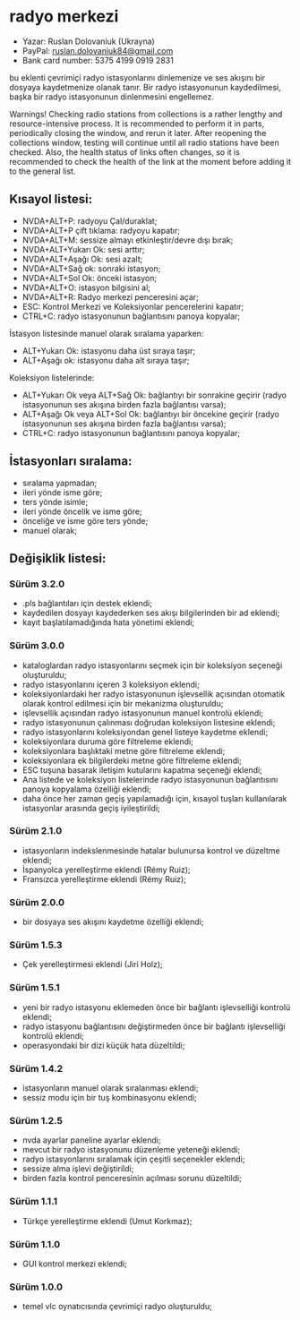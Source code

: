 # radyo merkezi

* Yazar: Ruslan Dolovaniuk (Ukrayna)
* PayPal: ruslan.dolovaniuk84@gmail.com
* Bank card number: 5375 4199 0919 2831

bu eklenti çevrimiçi radyo istasyonlarını dinlemenize ve ses akışını bir dosyaya kaydetmenize olanak tanır.
Bir radyo istasyonunun kaydedilmesi, başka bir radyo istasyonunun dinlenmesini engellemez.

Warnings!
Checking radio stations from collections is a rather lengthy and resource-intensive process.
It is recommended to perform it in parts, periodically closing the window, and rerun it later.
After reopening the collections window, testing will continue until all radio stations have been checked.
Also, the health status of links often changes, so it is recommended to check the health of the link at the moment before adding it to the general list.


## Kısayol listesi:

* NVDA+ALT+P: radyoyu Çal/duraklat;
* NVDA+ALT+P çift tıklama: radyoyu kapatır;
* NVDA+ALT+M: sessize almayı etkinleştir/devre dışı bırak;
* NVDA+ALT+Yukarı Ok: sesi arttır;
* NVDA+ALT+Aşağı Ok: sesi azalt;
* NVDA+ALT+Sağ ok: sonraki istasyon;
* NVDA+ALT+Sol Ok: önceki istasyon;
* NVDA+ALT+O: istasyon bilgisini al;
* NVDA+ALT+R: Radyo merkezi penceresini açar;
* ESC: Kontrol Merkezi ve Koleksiyonlar pencerelerini kapatır;
* CTRL+C: radyo istasyonunun bağlantısını panoya kopyalar;

İstasyon listesinde manuel olarak sıralama yaparken:
* ALT+Yukarı Ok: istasyonu daha üst sıraya taşır;
* ALT+Aşağı ok: istasyonu daha alt sıraya taşır;

Koleksiyon listelerinde:
* ALT+Yukarı Ok veya ALT+Sağ Ok: bağlantıyı bir sonrakine geçirir (radyo istasyonunun ses akışına birden fazla bağlantısı varsa);
* ALT+Aşağı Ok veya ALT+Sol Ok: bağlantıyı bir öncekine geçirir (radyo istasyonunun ses akışına birden fazla bağlantısı varsa);
* CTRL+C: radyo istasyonunun bağlantısını panoya kopyalar;

## İstasyonları sıralama:
* sıralama yapmadan;
* ileri yönde isme göre;
* ters yönde isimle;
* ileri yönde öncelik ve isme göre;
* önceliğe ve isme göre ters yönde;
* manuel olarak;

## Değişiklik listesi:
### Sürüm 3.2.0
* .pls bağlantıları için destek eklendi;
* kaydedilen dosyayı kaydederken ses akışı bilgilerinden bir ad eklendi;
* kayıt başlatılamadığında hata yönetimi eklendi;

### Sürüm 3.0.0
* kataloglardan radyo istasyonlarını seçmek için bir koleksiyon seçeneği oluşturuldu;
* radyo istasyonlarını içeren 3 koleksiyon eklendi;
* koleksiyonlardaki her radyo istasyonunun işlevsellik açısından otomatik olarak kontrol edilmesi için bir mekanizma oluşturuldu;
* işlevsellik açısından radyo istasyonunun manuel kontrolü eklendi;
* radyo istasyonunun çalınması doğrudan koleksiyon listesine eklendi;
* radyo istasyonlarını koleksiyondan genel listeye kaydetme eklendi;
* koleksiyonlara duruma göre filtreleme eklendi;
* koleksiyonlara başlıktaki metne göre filtreleme eklendi;
* koleksiyonlara ek bilgilerdeki metne göre filtreleme eklendi;
* ESC tuşuna basarak iletişim kutularını kapatma seçeneği eklendi;
* Ana listede ve koleksiyon listelerinde radyo istasyonunun bağlantısını panoya kopyalama özelliği eklendi;
* daha önce her zaman geçiş yapılamadığı için, kısayol tuşları kullanılarak istasyonlar arasında geçiş iyileştirildi;

### Sürüm 2.1.0
* istasyonların indekslenmesinde hatalar bulunursa kontrol ve düzeltme eklendi;
* İspanyolca yerelleştirme eklendi (Rémy Ruiz);
* Fransızca yerelleştirme eklendi (Rémy Ruiz);

### Sürüm 2.0.0
* bir dosyaya ses akışını kaydetme özelliği eklendi;

### Sürüm 1.5.3
* Çek yerelleştirmesi eklendi (Jiri Holz);

### Sürüm 1.5.1
* yeni bir radyo istasyonu eklemeden önce bir bağlantı işlevselliği kontrolü eklendi;
* radyo istasyonu bağlantısını değiştirmeden önce bir bağlantı işlevselliği kontrolü eklendi;
* operasyondaki bir dizi küçük hata düzeltildi;

### Sürüm 1.4.2
* istasyonların manuel olarak sıralanması eklendi;
* sessiz modu için bir tuş kombinasyonu eklendi;

### Sürüm 1.2.5
* nvda ayarlar paneline ayarlar eklendi;
* mevcut bir radyo istasyonunu düzenleme yeteneği eklendi;
* radyo istasyonlarını sıralamak için çeşitli seçenekler eklendi;
* sessize alma işlevi değiştirildi;
* birden fazla kontrol penceresinin açılması sorunu düzeltildi;

### Sürüm 1.1.1
* Türkçe yerelleştirme eklendi (Umut Korkmaz);

### Sürüm 1.1.0
* GUI kontrol merkezi eklendi;

### Sürüm 1.0.0
* temel vlc oynatıcısında çevrimiçi radyo oluşturuldu;
